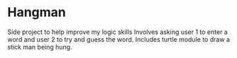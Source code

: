 # Hangman
Side project to help improve my logic skills
Involves asking user 1 to enter a word and user 2 to try and guess the word.
Includes turtle module to draw a stick man being hung.

